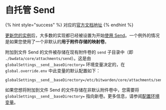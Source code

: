 # 自托管 Send

{% hint style="success" %}
对应的[官方文档地址](https://bitwarden.com/help/article/send-hosting/)
{% endhint %}

[更新您的实例](update-your-instance.md)后，大多数的实现都已经被设置为开始[使用 Send](../bitwarden-send/create-a-send.md)。一个例外的情况是如果您使用了一个非默认的**用于附件存储的映射卷**。

附加到文件 Send 的文件被存储在现有附件卷的 `send` 子目录中（即 `./bwdata/core/attachments/send`）。这是由 `globalSettings__send__baseDirectory=` 环境变量决定的，在 `global.override.env` 中此变量的默认配置如下：

```systemd
globalSettings__send__baseDirectory=/etc/bitwarden/core/attachments/send
```

如果您想将附加到文件 Send 的文件存储在非默认附件卷中，您需要将 `globalSettings__send__baseDirectory=` 指向新卷。更多信息，请参阅[配置环境变量](configure-environment-variables.md)。

